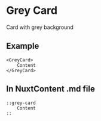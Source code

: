 # Grey Card

Card with grey background

## Example

```
<GreyCard>
    Content
</GreyCard>
```

## In NuxtContent .md file

```
::grey-card
    Content
::
```
